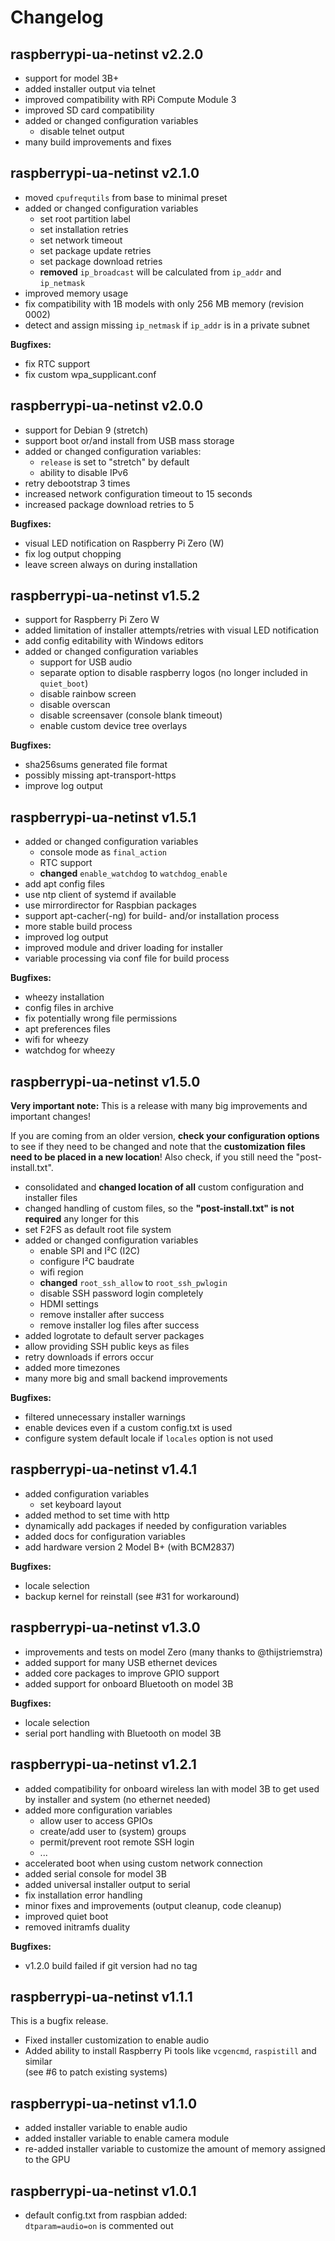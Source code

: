 # Changelog

## raspberrypi-ua-netinst v2.2.0

- support for model 3B+
- added installer output via telnet
- improved compatibility with RPi Compute Module 3
- improved SD card compatibility
- added or changed configuration variables
  - disable telnet output
- many build improvements and fixes

## raspberrypi-ua-netinst v2.1.0

- moved `cpufrequtils` from base to minimal preset
- added or changed configuration variables
  - set root partition label
  - set installation retries
  - set network timeout
  - set package update retries
  - set package download retries
  - **removed** `ip_broadcast` will be calculated from `ip_addr` and `ip_netmask`
- improved memory usage
- fix compatibility with 1B models with only 256 MB memory (revision 0002)
- detect and assign missing `ip_netmask` if `ip_addr` is in a private subnet

**Bugfixes:**

- fix RTC support
- fix custom wpa_supplicant.conf

## raspberrypi-ua-netinst v2.0.0

- support for Debian 9 (stretch)
- support boot or/and install from USB mass storage
- added or changed configuration variables:
  - `release` is set to "stretch" by default
  - ability to disable IPv6
- retry debootstrap 3 times
- increased network configuration timeout to 15 seconds
- increased package download retries to 5

**Bugfixes:**

- visual LED notification on Raspberry Pi Zero (W)
- fix log output chopping
- leave screen always on during installation

## raspberrypi-ua-netinst v1.5.2

- support for Raspberry Pi Zero W
- added limitation of installer attempts/retries with visual LED notification
- add config editability with Windows editors
- added or changed configuration variables
  - support for USB audio
  - separate option to disable raspberry logos (no longer included in `quiet_boot`)
  - disable rainbow screen
  - disable overscan
  - disable screensaver (console blank timeout)
  - enable custom device tree overlays

**Bugfixes:**

- sha256sums generated file format
- possibly missing apt-transport-https
- improve log output

## raspberrypi-ua-netinst v1.5.1

- added or changed configuration variables
  - console mode as `final_action`
  - RTC support
  - **changed** `enable_watchdog` to `watchdog_enable`
- add apt config files
- use ntp client of systemd if available
- use mirrordirector for Raspbian packages
- support apt-cacher(-ng) for build- and/or installation process
- more stable build process
- improved log output
- improved module and driver loading for installer
- variable processing via conf file for build process

**Bugfixes:**

- wheezy installation
- config files in archive
- fix potentially wrong file permissions
- apt preferences files
- wifi for wheezy
- watchdog for wheezy

## raspberrypi-ua-netinst v1.5.0

**Very important note:**
This is a release with many big improvements and important changes!

If you are coming from an older version, **check your configuration options** to see if they need to be changed and note that the **customization files need to be placed in a new location**! Also check, if you still need the "post-install.txt".

- consolidated and **changed location of all** custom configuration and installer files
- changed handling of custom files, so the **"post-install.txt" is not required** any longer for this
- set F2FS as default root file system
- added or changed configuration variables
  - enable SPI and I²C (I2C)
  - configure I²C baudrate
  - wifi region
  - **changed** `root_ssh_allow` to `root_ssh_pwlogin`
  - disable SSH password login completely
  - HDMI settings
  - remove installer after success
  - remove installer log files after success
- added logrotate to default server packages
- allow providing SSH public keys as files
- retry downloads if errors occur
- added more timezones
- many more big and small backend improvements

**Bugfixes:**

- filtered unnecessary installer warnings
- enable devices even if a custom config.txt is used
- configure system default locale if `locales` option is not used

## raspberrypi-ua-netinst v1.4.1

- added configuration variables
  - set keyboard layout
- added method to set time with http
- dynamically add packages if needed by configuration variables
- added docs for configuration variables
- add hardware version 2 Model B+ (with BCM2837)

**Bugfixes:**

- locale selection
- backup kernel for reinstall (see #31 for workaround)

## raspberrypi-ua-netinst v1.3.0

- improvements and tests on model Zero (many thanks to @thijstriemstra)
- added support for many USB ethernet devices
- added core packages to improve GPIO support
- added support for onboard Bluetooth on model 3B

**Bugfixes:**

- locale selection
- serial port handling with Bluetooth on model 3B

## raspberrypi-ua-netinst v1.2.1

- added compatibility for onboard wireless lan with model 3B to get used by installer and system (no ethernet needed)
- added more configuration variables
  - allow user to access GPIOs
  - create/add user to (system) groups
  - permit/prevent root remote SSH login
  - ...
- accelerated boot when using custom network connection
- added serial console for model 3B
- added universal installer output to serial
- fix installation error handling
- minor fixes and improvements (output cleanup, code cleanup)
- improved quiet boot
- removed initramfs duality

**Bugfixes:**

- v1.2.0 build failed if git version had no tag

## raspberrypi-ua-netinst v1.1.1

This is a bugfix release.

- Fixed installer customization to enable audio
- Added ability to install Raspberry Pi tools like `vcgencmd`, `raspistill` and similar  
  (see #6 to patch existing systems)

## raspberrypi-ua-netinst v1.1.0

- added installer variable to enable audio
- added installer variable to enable camera module
- re-added installer variable to customize the amount of memory assigned to the GPU

## raspberrypi-ua-netinst v1.0.1

- default config.txt from raspbian added:  
  `dtparam=audio=on` is commented out
